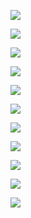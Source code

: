 ![](_attachments/04.03-test-1-2.png)

![](_attachments/04.03-test-3.png)

![](_attachments/04.03-test-4-5.png)

![](_attachments/04.03-test-6.png)

![](_attachments/04.03-test-7-8.png)

![](_attachments/04.03-test-9.png)

![](_attachments/04.03-test-10.png)

![](_attachments/04.03-test-11.png)

![](_attachments/04.03-test-12.png)

![](_attachments/04.03-test-13.png)

![](_attachments/04.03-test-14.png)